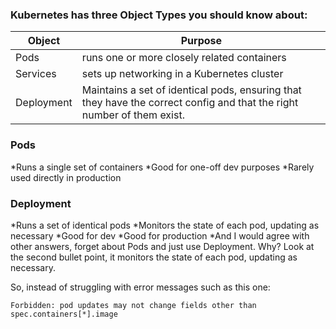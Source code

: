 ### Kubernetes has three Object Types you should know about:

Object|Purpose
---|---
Pods | runs one or more closely related containers
Services | sets up networking in a Kubernetes cluster
Deployment | Maintains a set of identical pods, ensuring that they have the correct config and that the right number of them exist.


### Pods
*Runs a single set of containers
*Good for one-off dev purposes
*Rarely used directly in production

### Deployment
*Runs a set of identical pods
*Monitors the state of each pod, updating as necessary
*Good for dev
*Good for production
*And I would agree with other answers, forget about Pods and just use Deployment. Why? Look at the second bullet point, it monitors the state of each pod, updating as necessary.

So, instead of struggling with error messages such as this one:

`Forbidden: pod updates may not change fields other than spec.containers[*].image`
